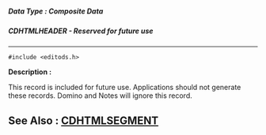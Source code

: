 ##### Data Type : Composite Data
##### CDHTMLHEADER - Reserved for future use
---
```
#include <editods.h>
```
**Description :**

This record is included for future use.  Applications should not generate these 
records.  Domino and Notes will ignore this record.

**See Also :**
[CDHTMLSEGMENT](/reference/Data/CDHTMLSEGMENT)
---
